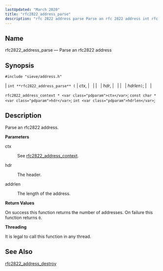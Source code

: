 ```yaml
---
lastUpdated: "March 2020"
title: "rfc2822_address_parse"
description: "rfc 2822 address parse Parse an rfc 2822 address int rfc 2822 address parse ctx hdr hdrlen rfc 2822 address context ctx const char hdr int hdrlen Parse an rfc 2822 address ctx See rfc 2822 address context hdr The header addrlen The length of the address On success this..."
---
```


<a name="apis.rfc2822_address_parse"></a> 
## Name

rfc2822_address_parse — Parse an rfc2822 address

## Synopsis

`#include "sieve/address.h"`

| `int **rfc2822_address_parse** (` | <var class="pdparam">ctx</var>, |   |
|   | <var class="pdparam">hdr</var>, |   |
|   | <var class="pdparam">hdrlen</var>`)`; |   |

`rfc2822_address_context * <var class="pdparam">ctx</var>`;
`const char * <var class="pdparam">hdr</var>`;
`int <var class="pdparam">hdrlen</var>`;<a name="idp58555760"></a> 
## Description

Parse an rfc2822 address.

**<a name="idp58556960"></a> Parameters**

<dl class="variablelist">

<dt>ctx</dt>

<dd>

See [rfc2822_address_context](/momentum/3/3-api/structs-rfc-2822-address-context).

</dd>

<dt>hdr</dt>

<dd>

The header.

</dd>

<dt>addrlen</dt>

<dd>

The length of the address.

</dd>

</dl>

**<a name="idp58564048"></a> Return Values**

On success this function returns the number of addresses. On failure this function returns `0`.

**<a name="idp58565488"></a> Threading**

It is legal to call this function in any thread.

<a name="idp58566912"></a> 
## See Also

[rfc2822_address_destroy](/momentum/3/3-api/apis-rfc-2822-address-destroy)